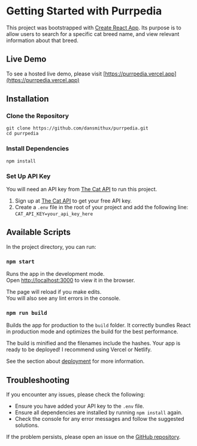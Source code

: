 
# Getting Started with Purrpedia

This project was bootstrapped with [Create React App](https://github.com/facebook/create-react-app). Its purpose is to allow users to search for a specific cat breed name, and view relevant information about that breed.

## Live Demo

To see a hosted live demo, please visit [https://purrpedia.vercel.app](https://purrpedia.vercel.app)

## Installation

### Clone the Repository
`git clone https://github.com/dansmithux/purrpedia.git`\
`cd purrpedia`

### Install Dependencies
`npm install`

### Set Up API Key
You will need an API key from [The Cat API](https://thecatapi.com/) to run this project. 

1. Sign up at [The Cat API](https://thecatapi.com/) to get your free API key.
2. Create a `.env` file in the root of your project and add the following line:
`CAT_API_KEY=your_api_key_here`

## Available Scripts
In the project directory, you can run:

### `npm start`

Runs the app in the development mode.\
Open [http://localhost:3000](http://localhost:3000) to view it in the browser.

The page will reload if you make edits.\
You will also see any lint errors in the console.

### `npm run build`

Builds the app for production to the `build` folder.
It correctly bundles React in production mode and optimizes the build for the best performance.

The build is minified and the filenames include the hashes.
Your app is ready to be deployed! I recommend using Vercel or Netlify.

See the section about [deployment](https://facebook.github.io/create-react-app/docs/deployment) for more information.

## Troubleshooting

If you encounter any issues, please check the following:
- Ensure you have added your API key to the `.env` file.
- Ensure all dependencies are installed by running `npm install` again.
- Check the console for any error messages and follow the suggested solutions.

If the problem persists, please open an issue on the [GitHub repository](https://github.com/dansmithux/purrpedia).
